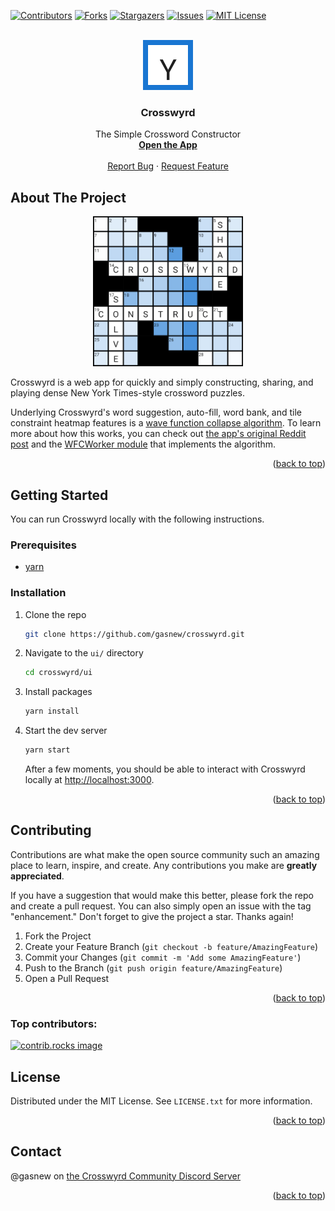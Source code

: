 <!-- README adapted from https://github.com/othneildrew/Best-README-Template -->
<!-- Improved compatibility of back to top link: See: https://github.com/othneildrew/Best-README-Template/pull/73 -->
<a id="readme-top"></a>


<!-- PROJECT SHIELDS -->
[![Contributors][contributors-shield]][contributors-url]
[![Forks][forks-shield]][forks-url]
[![Stargazers][stars-shield]][stars-url]
[![Issues][issues-shield]][issues-url]
[![MIT License][license-shield]][license-url]


<!-- PROJECT LOGO -->
<br />
<div align="center">
  <a href="https://github.com/gasnew/crosswyrd">
    <img src="ui/public/logo152.png" alt="Logo" width="80" height="80">
  </a>

<h3 align="center">Crosswyrd</h3>

  <p align="center">
    The Simple Crossword Constructor
    <br />
    <a href="https://crosswyrd.app" target="_blank" rel="noreferrer"><strong>Open the App</strong></a>
    <br />
    <br />
    <a href="https://github.com/gasnew/crosswyrd/issues/new?labels=bug&template=bug-report---.md">Report Bug</a>
    ·
    <a href="https://github.com/gasnew/crosswyrd/issues/new?labels=enhancement&template=feature-request---.md">Request Feature</a>
  </p>
</div>


<!-- ABOUT THE PROJECT -->
## About The Project

<div align="center">
  <a href="https://crosswyrd.app">
    <img src="ui/public/screenshot.png" alt="Screenshot" width="240" height="240">
  </a>
</div>

Crosswyrd is a web app for quickly and simply constructing, sharing, and
playing dense New York Times-style crossword puzzles.

Underlying Crosswyrd's word suggestion, auto-fill, word bank, and tile
constraint heatmap features is a [wave function collapse algorithm][wfc-url].
To learn more about how this works, you can check out [the app's original
Reddit post][reddit-post-url] and the [WFCWorker module][wfc-worker-url] that
implements the algorithm.

<p align="right">(<a href="#readme-top">back to top</a>)</p>


<!-- GETTING STARTED -->
## Getting Started

You can run Crosswyrd locally with the following instructions.

### Prerequisites

* [yarn][yarn-install-url]

### Installation

1. Clone the repo
   ```sh
   git clone https://github.com/gasnew/crosswyrd.git
   ```
2. Navigate to the `ui/` directory
   ```sh
   cd crosswyrd/ui
   ```
2. Install packages
   ```sh
   yarn install
   ```
3. Start the dev server
   ```sh
   yarn start
   ```

   After a few moments, you should be able to interact with Crosswyrd locally
   at [http://localhost:3000](http://localhost:3000).

<p align="right">(<a href="#readme-top">back to top</a>)</p>


<!-- CONTRIBUTING -->
## Contributing

Contributions are what make the open source community such an amazing place to
learn, inspire, and create. Any contributions you make are **greatly
appreciated**.

If you have a suggestion that would make this better, please fork the repo and
create a pull request. You can also simply open an issue with the tag
"enhancement." Don't forget to give the project a star. Thanks again!

1. Fork the Project
2. Create your Feature Branch (`git checkout -b feature/AmazingFeature`)
3. Commit your Changes (`git commit -m 'Add some AmazingFeature'`)
4. Push to the Branch (`git push origin feature/AmazingFeature`)
5. Open a Pull Request

<p align="right">(<a href="#readme-top">back to top</a>)</p>

### Top contributors:

<a href="https://github.com/gasnew/crosswyrd/graphs/contributors">
  <img src="https://contrib.rocks/image?repo=gasnew/crosswyrd" alt="contrib.rocks image" />
</a>



<!-- LICENSE -->
## License

Distributed under the MIT License. See `LICENSE.txt` for more information.

<p align="right">(<a href="#readme-top">back to top</a>)</p>


<!-- CONTACT -->
## Contact

@gasnew on [the Crosswyrd Community Discord Server](https://discord.gg/tp3hQChd6S)

<p align="right">(<a href="#readme-top">back to top</a>)</p>


<!-- MARKDOWN LINKS & IMAGES -->
<!-- https://www.markdownguide.org/basic-syntax/#reference-style-links -->
[contributors-shield]: https://img.shields.io/github/contributors/gasnew/crosswyrd.svg?style=for-the-badge
[contributors-url]: https://github.com/gasnew/crosswyrd/graphs/contributors
[forks-shield]: https://img.shields.io/github/forks/gasnew/crosswyrd.svg?style=for-the-badge
[forks-url]: https://github.com/gasnew/crosswyrd/network/members
[stars-shield]: https://img.shields.io/github/stars/gasnew/crosswyrd.svg?style=for-the-badge
[stars-url]: https://github.com/gasnew/crosswyrd/stargazers
[issues-shield]: https://img.shields.io/github/issues/gasnew/crosswyrd.svg?style=for-the-badge
[issues-url]: https://github.com/gasnew/crosswyrd/issues
[license-shield]: https://img.shields.io/github/license/gasnew/crosswyrd.svg?style=for-the-badge
[license-url]: https://github.com/gasnew/crosswyrd/blob/master/LICENSE.txt
[screenshot]: ui/public/screenshot.png
[Next.js]: https://img.shields.io/badge/next.js-000000?style=for-the-badge&logo=nextdotjs&logoColor=white
[Next-url]: https://nextjs.org/
[React.js]: https://img.shields.io/badge/React-20232A?style=for-the-badge&logo=react&logoColor=61DAFB
[React-url]: https://reactjs.org/
[Vue.js]: https://img.shields.io/badge/Vue.js-35495E?style=for-the-badge&logo=vuedotjs&logoColor=4FC08D
[Vue-url]: https://vuejs.org/
[Angular.io]: https://img.shields.io/badge/Angular-DD0031?style=for-the-badge&logo=angular&logoColor=white
[Angular-url]: https://angular.io/
[Svelte.dev]: https://img.shields.io/badge/Svelte-4A4A55?style=for-the-badge&logo=svelte&logoColor=FF3E00
[Svelte-url]: https://svelte.dev/
[Laravel.com]: https://img.shields.io/badge/Laravel-FF2D20?style=for-the-badge&logo=laravel&logoColor=white
[Laravel-url]: https://laravel.com
[Bootstrap.com]: https://img.shields.io/badge/Bootstrap-563D7C?style=for-the-badge&logo=bootstrap&logoColor=white
[Bootstrap-url]: https://getbootstrap.com
[JQuery.com]: https://img.shields.io/badge/jQuery-0769AD?style=for-the-badge&logo=jquery&logoColor=white
[wfc-worker-url]: https://github.com/gasnew/crosswyrd/blob/master/ui/src/features/builder/WFCWorker.worker.ts
[wfc-url]: https://github.com/mxgmn/WaveFunctionCollapse
[reddit-post-url]: https://www.reddit.com/r/computerscience/comments/xh1lzi/a_dense_nytstyle_crossword_constructor_using_wave/
[yarn-install-url]: https://classic.yarnpkg.com/lang/en/docs/install
